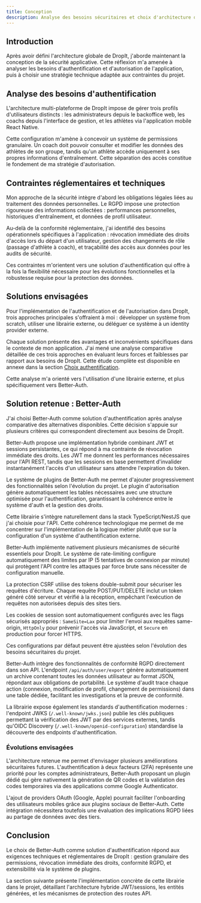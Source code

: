 ```yaml
---
title: Conception
description: Analyse des besoins sécuritaires et choix d'architecture d'authentification pour DropIt
---
```


## Introduction

Après avoir défini l'architecture globale de DropIt, j'aborde maintenant la conception de la sécurité applicative. Cette réflexion m'a amenée à analyser les besoins d'authentification et d'autorisation de l'application, puis à choisir une stratégie technique adaptée aux contraintes du projet.

## Analyse des besoins d'authentification

L'architecture multi-plateforme de DropIt impose de gérer trois profils d'utilisateurs distincts : les administrateurs depuis le backoffice web, les coachs depuis l'interface de gestion, et les athlètes via l'application mobile React Native.

Cette configuration m'amène à concevoir un système de permissions granulaire. Un coach doit pouvoir consulter et modifier les données des athlètes de son groupe, tandis qu'un athlète accède uniquement à ses propres informations d'entraînement. Cette séparation des accès constitue le fondement de ma stratégie d'autorisation.

## Contraintes réglementaires et techniques

Mon approche de la sécurité intègre d'abord les obligations légales liées au traitement des données personnelles. Le RGPD impose une protection rigoureuse des informations collectées : performances personnelles, historiques d'entraînement, et données de profil utilisateur.

Au-delà de la conformité réglementaire, j'ai identifié des besoins opérationnels spécifiques à l'application : révocation immédiate des droits d'accès lors du départ d'un utilisateur, gestion des changements de rôle (passage d'athlète à coach), et traçabilité des accès aux données pour les audits de sécurité.

Ces contraintes m'orientent vers une solution d'authentification qui offre à la fois la flexibilité nécessaire pour les évolutions fonctionnelles et la robustesse requise pour la protection des données.

## Solutions envisagées

Pour l'implémentation de l'authentification et de l'autorisation dans DropIt, trois approches principales s'offraient à moi : développer un système from scratch, utiliser une librairie externe, ou déléguer ce système à un identity provider externe.

Chaque solution présente des avantages et inconvénients spécifiques dans le contexte de mon application. J'ai mené une analyse comparative détaillée de ces trois approches en évaluant leurs forces et faiblesses par rapport aux besoins de DropIt. Cette étude complète est disponible en annexe dans la section [Choix authentification](/annexes/authentifications/).

Cette analyse m'a orienté vers l'utilisation d'une librairie externe, et plus spécifiquement vers Better-Auth.

## Solution retenue : Better-Auth

J'ai choisi Better-Auth comme solution d'authentification après analyse comparative des alternatives disponibles. Cette décision s'appuie sur plusieurs critères qui correspondent directement aux besoins de DropIt.

Better-Auth propose une implémentation hybride combinant JWT et sessions persistantes, ce qui répond à ma contrainte de révocation immédiate des droits. Les JWT me donnent les performances nécessaires pour l'API REST, tandis que les sessions en base permettent d'invalider instantanément l'accès d'un utilisateur sans attendre l'expiration du token.

Le système de plugins de Better-Auth me permet d'ajouter progressivement des fonctionnalités selon l'évolution du projet. Le plugin d'autorisation génère automatiquement les tables nécessaires avec une structure optimisée pour l'authentification, garantissant la cohérence entre le système d'auth et la gestion des droits.

Cette librairie s'intègre naturellement dans la stack TypeScript/NestJS que j'ai choisie pour l'API. Cette cohérence technologique me permet de me concentrer sur l'implémentation de la logique métier plutôt que sur la configuration d'un système d'authentification externe.

Better-Auth implémente nativement plusieurs mécanismes de sécurité essentiels pour DropIt. Le système de rate-limiting configure automatiquement des limites par IP (5 tentatives de connexion par minute) qui protègent l'API contre les attaques par force brute sans nécessiter de configuration manuelle.

La protection CSRF utilise des tokens double-submit pour sécuriser les requêtes d'écriture. Chaque requête POST/PUT/DELETE inclut un token généré côté serveur et vérifié à la réception, empêchant l'exécution de requêtes non autorisées depuis des sites tiers.

Les cookies de session sont automatiquement configurés avec les flags sécurisés appropriés : `SameSite=Lax` pour limiter l'envoi aux requêtes same-origin, `HttpOnly` pour prévenir l'accès via JavaScript, et `Secure` en production pour forcer HTTPS.

Ces configurations par défaut peuvent être ajustées selon l'évolution des besoins sécuritaires du projet.

Better-Auth intègre des fonctionnalités de conformité RGPD directement dans son API. L'endpoint `/api/auth/user/export` génère automatiquement un archive contenant toutes les données utilisateur au format JSON, répondant aux obligations de portabilité. Le système d'audit trace chaque action (connexion, modification de profil, changement de permissions) dans une table dédiée, facilitant les investigations et la preuve de conformité.

La librairie expose également les standards d'authentification modernes : l'endpoint JWKS (`/.well-known/jwks.json`) publie les clés publiques permettant la vérification des JWT par des services externes, tandis qu'OIDC Discovery (`/.well-known/openid-configuration`) standardise la découverte des endpoints d'authentification.

### Évolutions envisagées

L'architecture retenue me permet d'envisager plusieurs améliorations sécuritaires futures. L'authentification à deux facteurs (2FA) représente une priorité pour les comptes administrateurs, Better-Auth proposant un plugin dédié qui gère nativement la génération de QR codes et la validation des codes temporaires via des applications comme Google Authenticator.

L'ajout de providers OAuth (Google, Apple) pourrait faciliter l'onboarding des utilisateurs mobiles grâce aux plugins sociaux de Better-Auth. Cette intégration nécessitera toutefois une évaluation des implications RGPD liées au partage de données avec des tiers.

## Conclusion

Le choix de Better-Auth comme solution d'authentification répond aux exigences techniques et réglementaires de DropIt : gestion granulaire des permissions, révocation immédiate des droits, conformité RGPD, et extensibilité via le système de plugins.

La section suivante présente l'implémentation concrète de cette librairie dans le projet, détaillant l'architecture hybride JWT/sessions, les entités générées, et les mécanismes de protection des routes API.